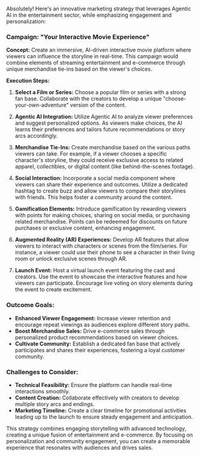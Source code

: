 Absolutely! Here's an innovative marketing strategy that leverages Agentic AI in the entertainment sector, while emphasizing engagement and personalization:

### Campaign: "Your Interactive Movie Experience"

**Concept:**
Create an immersive, AI-driven interactive movie platform where viewers can influence the storyline in real-time. This campaign would combine elements of streaming entertainment and e-commerce through unique merchandise tie-ins based on the viewer's choices.

**Execution Steps:**

1. **Select a Film or Series:**
   Choose a popular film or series with a strong fan base. Collaborate with the creators to develop a unique "choose-your-own-adventure" version of the content.

2. **Agentic AI Integration:**
   Utilize Agentic AI to analyze viewer preferences and suggest personalized options. As viewers make choices, the AI learns their preferences and tailors future recommendations or story arcs accordingly.

3. **Merchandise Tie-Ins:**
   Create merchandise based on the various paths viewers can take. For example, if a viewer chooses a specific character's storyline, they could receive exclusive access to related apparel, collectibles, or digital content (like behind-the-scenes footage).

4. **Social Interaction:**
   Incorporate a social media component where viewers can share their experience and outcomes. Utilize a dedicated hashtag to create buzz and allow viewers to compare their storylines with friends. This helps foster a community around the content.

5. **Gamification Elements:**
   Introduce gamification by rewarding viewers with points for making choices, sharing on social media, or purchasing related merchandise. Points can be redeemed for discounts on future purchases or exclusive content, enhancing engagement.

6. **Augmented Reality (AR) Experiences:**
   Develop AR features that allow viewers to interact with characters or scenes from the film/series. For instance, a viewer could use their phone to see a character in their living room or unlock exclusive scenes through AR.

7. **Launch Event:**
   Host a virtual launch event featuring the cast and creators. Use the event to showcase the interactive features and how viewers can participate. Encourage live voting on story elements during the event to create excitement.

### Outcome Goals:
- **Enhanced Viewer Engagement:** Increase viewer retention and encourage repeat viewings as audiences explore different story paths.
- **Boost Merchandise Sales:** Drive e-commerce sales through personalized product recommendations based on viewer choices.
- **Cultivate Community:** Establish a dedicated fan base that actively participates and shares their experiences, fostering a loyal customer community.

### Challenges to Consider:
- **Technical Feasibility:** Ensure the platform can handle real-time interactions smoothly.
- **Content Creation:** Collaborate effectively with creators to develop multiple story arcs and endings.
- **Marketing Timeline:** Create a clear timeline for promotional activities leading up to the launch to ensure steady engagement and anticipation.

This strategy combines engaging storytelling with advanced technology, creating a unique fusion of entertainment and e-commerce. By focusing on personalization and community engagement, you can create a memorable experience that resonates with audiences and drives sales.